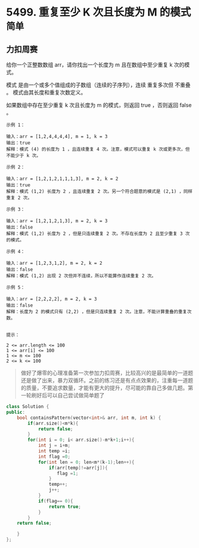 # 5499. 重复至少 K 次且长度为 M 的模式`简单`
## 力扣周赛


给你一个正整数数组 arr，请你找出一个长度为 m 且在数组中至少重复 k 次的模式。

模式 是由一个或多个值组成的子数组（连续的子序列），连续 重复多次但 不重叠 。 模式由其长度和重复次数定义。

如果数组中存在至少重复 k 次且长度为 m 的模式，则返回 true ，否则返回  false 。

 
```
示例 1：

输入：arr = [1,2,4,4,4,4], m = 1, k = 3
输出：true
解释：模式 (4) 的长度为 1 ，且连续重复 4 次。注意，模式可以重复 k 次或更多次，但不能少于 k 次。
```
```
示例 2：

输入：arr = [1,2,1,2,1,1,1,3], m = 2, k = 2
输出：true
解释：模式 (1,2) 长度为 2 ，且连续重复 2 次。另一个符合题意的模式是 (2,1) ，同样重复 2 次。
```
```
示例 3：

输入：arr = [1,2,1,2,1,3], m = 2, k = 3
输出：false
解释：模式 (1,2) 长度为 2 ，但是只连续重复 2 次。不存在长度为 2 且至少重复 3 次的模式。
```
```
示例 4：

输入：arr = [1,2,3,1,2], m = 2, k = 2
输出：false
解释：模式 (1,2) 出现 2 次但并不连续，所以不能算作连续重复 2 次。
```
```
示例 5：

输入：arr = [2,2,2,2], m = 2, k = 3
输出：false
解释：长度为 2 的模式只有 (2,2) ，但是只连续重复 2 次。注意，不能计算重叠的重复次数。
 
```
```
提示：

2 <= arr.length <= 100
1 <= arr[i] <= 100
1 <= m <= 100
2 <= k <= 100
```
> 做好了爆零的心理准备第一次参加力扣周赛，比较高兴的是最简单的一道题还是做了出来，暴力双循环。之前的练习还是有点点效果的，注重每一道题的质量，不要追求数量，才能有更大的提升，尽可能的靠自己多做几题。第一轮刷好后可以自己尝试做简单题了
```  c++
class Solution {
public:
    bool containsPattern(vector<int>& arr, int m, int k) {
        if(arr.size()<m*k){
            return false;
        }
        for(int i = 0; i< arr.size()-m*k+1;i++){
            int j = i+m;
            int temp =i;
            int flag =0;
            for(int len = 0; len<m*(k-1);len++){
                if(arr[temp]!=arr[j]){
                   flag =1;
                }
                temp++;
                j++;
            }
            if(flag== 0){
                return true;
            }
        }
    return false;

    }
};
```
